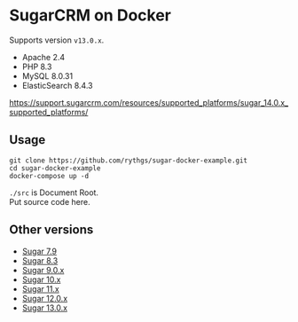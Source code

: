 # SugarCRM on Docker

Supports version `v13.0.x`.

- Apache 2.4
- PHP 8.3
- MySQL 8.0.31
- ElasticSearch 8.4.3

https://support.sugarcrm.com/resources/supported_platforms/sugar_14.0.x_supported_platforms/

## Usage

```
git clone https://github.com/rythgs/sugar-docker-example.git
cd sugar-docker-example
docker-compose up -d
```

`./src` is Document Root.  
Put source code here.

## Other versions

- [Sugar 7.9](https://github.com/rythgs/sugar-docker-example/tree/sugar-7.9)
- [Sugar 8.3](https://github.com/rythgs/sugar-docker-example/tree/sugar-8.3)
- [Sugar 9.0.x](https://github.com/rythgs/sugar-docker-example/tree/sugar-9.0.x)
- [Sugar 10.x](https://github.com/rythgs/sugar-docker-example/tree/sugar-10.x)
- [Sugar 11.x](https://github.com/rythgs/sugar-docker-example/tree/sugar-11.x)
- [Sugar 12.0.x](https://github.com/rythgs/sugar-docker-example/tree/sugar-12.0.x)
- [Sugar 13.0.x](https://github.com/rythgs/sugar-docker-example/tree/sugar-13.0.x)